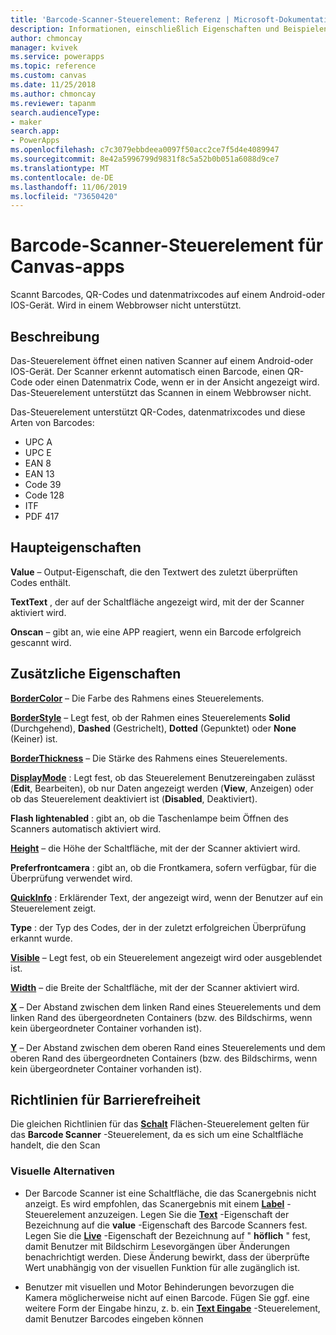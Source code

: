 ```yaml
---
title: 'Barcode-Scanner-Steuerelement: Referenz | Microsoft-Dokumentation'
description: Informationen, einschließlich Eigenschaften und Beispielen, über das Barcode Scanner-Steuerelement
author: chmoncay
manager: kvivek
ms.service: powerapps
ms.topic: reference
ms.custom: canvas
ms.date: 11/25/2018
ms.author: chmoncay
ms.reviewer: tapanm
search.audienceType:
- maker
search.app:
- PowerApps
ms.openlocfilehash: c7c3079ebbdeea0097f50acc2ce7f5d4e4089947
ms.sourcegitcommit: 8e42a5996799d9831f8c5a52b0b051a6088d9ce7
ms.translationtype: MT
ms.contentlocale: de-DE
ms.lasthandoff: 11/06/2019
ms.locfileid: "73650420"
---
```

# <a name="barcode-scanner-control-for-canvas-apps"></a>Barcode-Scanner-Steuerelement für Canvas-apps

Scannt Barcodes, QR-Codes und datenmatrixcodes auf einem Android-oder IOS-Gerät. Wird in einem Webbrowser nicht unterstützt.

## <a name="description"></a>Beschreibung

Das-Steuerelement öffnet einen nativen Scanner auf einem Android-oder IOS-Gerät. Der Scanner erkennt automatisch einen Barcode, einen QR-Code oder einen Datenmatrix Code, wenn er in der Ansicht angezeigt wird. Das-Steuerelement unterstützt das Scannen in einem Webbrowser nicht.

Das-Steuerelement unterstützt QR-Codes, datenmatrixcodes und diese Arten von Barcodes:

- UPC A
- UPC E
- EAN 8
- EAN 13
- Code 39
- Code 128
- ITF
- PDF 417

## <a name="key-properties"></a>Haupteigenschaften

**Value** – Output-Eigenschaft, die den Textwert des zuletzt überprüften Codes enthält.

**TextText** , der auf der Schaltfläche angezeigt wird, mit der der Scanner aktiviert wird.

**Onscan** – gibt an, wie eine APP reagiert, wenn ein Barcode erfolgreich gescannt wird.

## <a name="additional-properties"></a>Zusätzliche Eigenschaften

**[BorderColor](properties-color-border.md)** – Die Farbe des Rahmens eines Steuerelements.

**[BorderStyle](properties-color-border.md)** – Legt fest, ob der Rahmen eines Steuerelements **Solid** (Durchgehend), **Dashed** (Gestrichelt), **Dotted** (Gepunktet) oder **None** (Keiner) ist.

**[BorderThickness](properties-color-border.md)** – Die Stärke des Rahmens eines Steuerelements.

**[DisplayMode](properties-core.md)** : Legt fest, ob das Steuerelement Benutzereingaben zulässt (**Edit**, Bearbeiten), ob nur Daten angezeigt werden (**View**, Anzeigen) oder ob das Steuerelement deaktiviert ist (**Disabled**, Deaktiviert).

**Flash lightenabled** : gibt an, ob die Taschenlampe beim Öffnen des Scanners automatisch aktiviert wird.

**[Height](properties-size-location.md)** – die Höhe der Schaltfläche, mit der der Scanner aktiviert wird.

**Preferfrontcamera** : gibt an, ob die Frontkamera, sofern verfügbar, für die Überprüfung verwendet wird.

**[QuickInfo](properties-core.md)** : Erklärender Text, der angezeigt wird, wenn der Benutzer auf ein Steuerelement zeigt.

**Type** : der Typ des Codes, der in der zuletzt erfolgreichen Überprüfung erkannt wurde.

**[Visible](properties-core.md)** – Legt fest, ob ein Steuerelement angezeigt wird oder ausgeblendet ist.

**[Width](properties-size-location.md)** – die Breite der Schaltfläche, mit der der Scanner aktiviert wird.

**[X](properties-size-location.md)** – Der Abstand zwischen dem linken Rand eines Steuerelements und dem linken Rand des übergeordneten Containers (bzw. des Bildschirms, wenn kein übergeordneter Container vorhanden ist).

**[Y](properties-size-location.md)** – Der Abstand zwischen dem oberen Rand eines Steuerelements und dem oberen Rand des übergeordneten Containers (bzw. des Bildschirms, wenn kein übergeordneter Container vorhanden ist).

## <a name="accessibility-guidelines"></a>Richtlinien für Barrierefreiheit
Die gleichen Richtlinien für das **[Schalt](control-button.md)** Flächen-Steuerelement gelten für das **Barcode Scanner** -Steuerelement, da es sich um eine Schaltfläche handelt, die den Scan

### <a name="visual-alternatives"></a>Visuelle Alternativen
* Der Barcode Scanner ist eine Schaltfläche, die das Scanergebnis nicht anzeigt. Es wird empfohlen, das Scanergebnis mit einem **[Label](control-text-box.md)** -Steuerelement anzuzeigen. Legen Sie die **[Text](properties-core.md)** -Eigenschaft der Bezeichnung auf die **value** -Eigenschaft des Barcode Scanners fest. Legen Sie die **[Live](properties-accessibility.md)** -Eigenschaft der Bezeichnung auf " **höflich** " fest, damit Benutzer mit Bildschirm Lesevorgängen über Änderungen benachrichtigt werden. Diese Änderung bewirkt, dass der überprüfte Wert unabhängig von der visuellen Funktion für alle zugänglich ist.

* Benutzer mit visuellen und Motor Behinderungen bevorzugen die Kamera möglicherweise nicht auf einen Barcode. Fügen Sie ggf. eine weitere Form der Eingabe hinzu, z. b. ein **[Text Eingabe](control-text-input.md)** -Steuerelement, damit Benutzer Barcodes eingeben können
